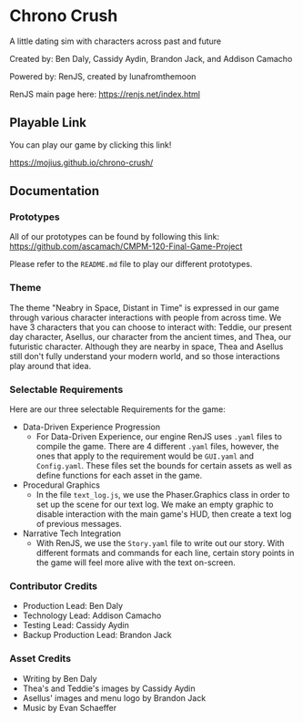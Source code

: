 # Chrono Crush
A little dating sim with characters across past and future

Created by: Ben Daly, Cassidy Aydin, Brandon Jack, and Addison Camacho

Powered by: RenJS, created by lunafromthemoon

RenJS main page here: https://renjs.net/index.html 

## Playable Link

You can play our game by clicking this link!

https://mojius.github.io/chrono-crush/

## Documentation

### Prototypes

All of our prototypes can be found by following this link: https://github.com/ascamach/CMPM-120-Final-Game-Project

Please refer to the `README.md` file to play our different prototypes.

### Theme

The theme "Neabry in Space, Distant in Time" is expressed in our game through various character interactions with people from across time.
We have 3 characters that you can choose to interact with: Teddie, our present day character, Asellus, our character from the ancient times, and Thea, our futuristic character.
Although they are nearby in space, Thea and Asellus still don't fully understand your modern world, and so those interactions play around that idea.

### Selectable Requirements
Here are our three selectable Requirements for the game:
- Data-Driven Experience Progression
  - For Data-Driven Experience, our engine RenJS uses `.yaml` files to compile the game. There are 4 different `.yaml` files, however, the ones that apply to the requirement would be `GUI.yaml` and `Config.yaml`. These files set the bounds for certain assets as well as define functions for each asset in the game.
- Procedural Graphics
  - In the file `text_log.js`, we use the Phaser.Graphics class in order to set up the scene for our text log. We make an empty graphic to disable interaction with the main game's HUD, then create a text log of previous messages.
- Narrative Tech Integration
  - With RenJS, we use the `Story.yaml` file to write out our story. With different formats and commands for each line, certain story points in the game will feel more alive with the text on-screen.

### Contributor Credits
- Production Lead: Ben Daly
- Technology Lead: Addison Camacho
- Testing Lead: Cassidy Aydin
- Backup Production Lead: Brandon Jack

### Asset Credits
- Writing by Ben Daly
- Thea's and Teddie's images by Cassidy Aydin
- Asellus' images and menu logo by Brandon Jack
- Music by Evan Schaeffer

